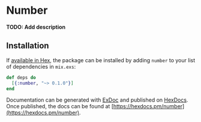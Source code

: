 # Number

**TODO: Add description**

## Installation

If [available in Hex](https://hex.pm/docs/publish), the package can be installed
by adding `number` to your list of dependencies in `mix.exs`:

```elixir
def deps do
  [{:number, "~> 0.1.0"}]
end
```

Documentation can be generated with [ExDoc](https://github.com/elixir-lang/ex_doc)
and published on [HexDocs](https://hexdocs.pm). Once published, the docs can
be found at [https://hexdocs.pm/number](https://hexdocs.pm/number).

